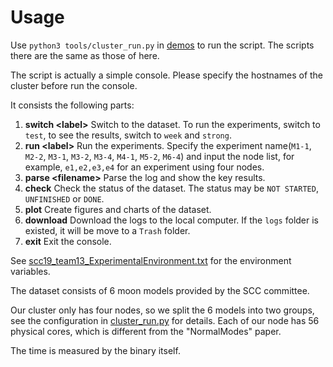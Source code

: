 # Usage
Use `python3 tools/cluster_run.py` in [demos](<../../compile/files/NormalModes/demos/tools>) to run the script. The scripts there are the same as those of here.

The script is actually a simple console. Please specify the hostnames of the cluster before run the console.

It consists the following parts:

1. **switch \<label\>** Switch to the dataset. To run the experiments, switch to `test`, to see the results, switch to `week` and `strong`.
2. **run \<label\>** Run the experiments. Specify the experiment name(`M1-1`, `M2-2`, `M3-1`, `M3-2`, `M3-4`, `M4-1`, `M5-2`, `M6-4`) and input the node list,  for example, `e1,e2,e3,e4` for an experiment using four nodes.
3. **parse \<filename\>** Parse the log and show the key results.
4. **check** Check the status of the dataset. The status may be `NOT STARTED`, `UNFINISHED` or `DONE`.
5. **plot** Create figures and charts of the dataset.
6. **download** Download the logs to the local computer. If the `logs` folder is existed, it will be move to a `Trash` folder.
7. **exit** Exit the console.

See [scc19_team13_ExperimentalEnvironment.txt](<../../compile/scc19_team13_ExperimentalEnvironment.txt>) for the environment variables.

The dataset consists of 6 moon models provided by the SCC committee.

Our cluster only has four nodes, so we split the 6 models into two groups, see the configuration in [cluster_run.py](cluster_run.py) for details. Each of our node has 56 physical cores, which is different from the "NormalModes" paper.

The time is measured by the binary itself.

